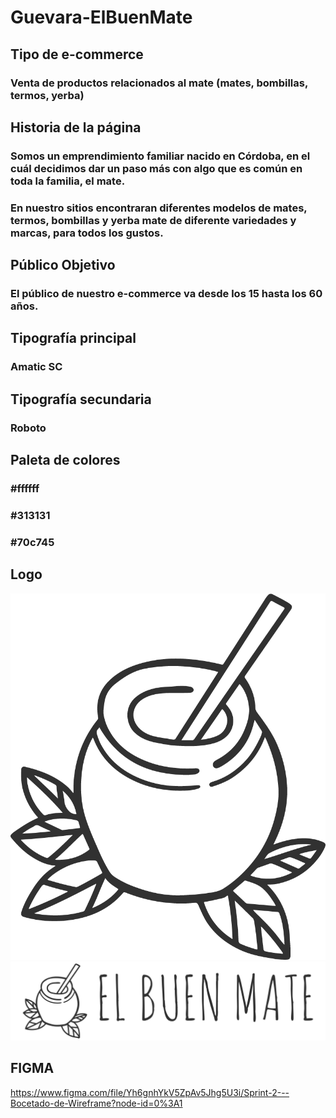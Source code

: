 # Guevara-ElBuenMate

## Tipo de e-commerce
### Venta de productos relacionados al mate (mates, bombillas, termos, yerba)

## Historia de la página
### Somos un emprendimiento familiar nacido en Córdoba, en el cuál decidimos dar un paso más con algo que es común en toda la familia, el mate.
### En nuestro sitios encontraran diferentes modelos de mates, termos, bombillas y yerba mate de diferente variedades y marcas, para todos los gustos. 

## Público Objetivo
### El público de nuestro e-commerce va desde los 15 hasta los 60 años.

## Tipografía principal
### Amatic SC
## Tipografía secundaria
### Roboto

## Paleta de colores
### #ffffff
### #313131
### #70c745

## Logo
![Logo solo](logo_solo.png)
![Logo completo](logo_completo.png)

## FIGMA
https://www.figma.com/file/Yh6gnhYkV5ZpAv5Jhg5U3i/Sprint-2---Bocetado-de-Wireframe?node-id=0%3A1

